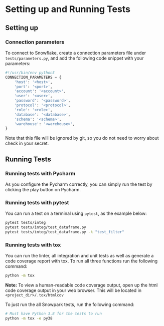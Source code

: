 # Setting up and Running Tests

## Setting up
### Connection parameters

To connect to Snowflake, create a connection parameters file under `tests/parameters.py`, and add the
following code snippet with your parameters:
```python
#!/usr/bin/env python3
CONNECTION_PARAMETERS = {
    'host': '<host>',
    'port': '<port>',
    'account': '<account>',
    'user': '<user>',
    'password': '<password>',
    'protocol': '<protocol>',
    'role': '<role>',
    'database': '<database>',
    'schema': '<schema>',
    'warehouse': '<warehouse>',
}
```
Note that this file will be ignored by git, so you do not need to worry about check in your secret.

## Running Tests

### Running tests with Pycharm

As you configure the Pycharm correctly, you can simply run the test by clicking the play button on
Pycharm.

### Running tests with pytest

You can run a test on a terminal using `pytest`, as the example below:
``` bash
pytest tests/integ
pytest tests/integ/test_dataframe.py
pytest tests/integ/test_dataframe.py -k "test_filter"
```

### Running tests with tox

You can run the linter, all integration and unit tests as well as generate a code coverage report
with tox. To run all three functions run the following command:
```bash
python -m tox
```
**Note:** To view a human-readable code coverage output, open up the html code coverage output in
your web browser. This will be located in `<project_dir>/.tox/htmlcov`

To just run the all Snowpark tests, run the following command:
```bash
# Must have Python 3.8 for the tests to run
python -m tox -e py38
```

